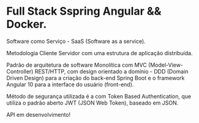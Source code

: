 # Full Stack Sspring Angular && Docker.

Software como Serviço - SaaS (Software as a service).

Metodologia Cliente Servidor com uma estrutura de aplicação distribuída.

Padrão de arquitetura de software Monolítica com MVC
(Model-View-Controller) REST/HTTP, com design orientado a domínio -
DDD (Domain Driven Design) para a criação do back-end Spring Boot e o
framework Angular 10 para a interface do usuário (front-end).

Método de segurança utilizada é a com Token Based Authentication, que
utiliza o padrão aberto JWT (JSON Web Token), baseado em JSON.

API em desenvolvimento!
